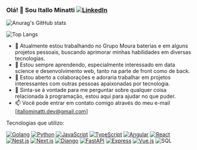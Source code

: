 ### Olá! 👋 Sou Itallo Minatti [![LinkedIn](https://img.shields.io/badge/LinkedIn-0077B5?style=for-the-badge&logo=linkedin&logoColor=white)](https://www.linkedin.com/in/itallo-minatti-0368691b7/)

![Anurag's GitHub stats](https://github-readme-stats.vercel.app/api?username=itallominatti&show_icons=true&theme=transparent)

![Top Langs](https://github-readme-stats.vercel.app/api/top-langs/?username=itallominatti&layout=compact)



- 🔭 Atualmente estou trabalhando no Grupo Moura baterias e em alguns projetos pessoais, buscando aprimorar minhas habilidades em diversas tecnologias.
- 🌱 Estou sempre aprendendo, especialmente interessado em data science e desenvolvimento web, tanto na parte de front como de back.
- 👯 Estou aberto a colaborações e adoraria trabalhar em projetos interessantes com outras pessoas apaixonadas por tecnologia.
- 💬 Sinta-se à vontade para me perguntar sobre qualquer coisa relacionada à programação, estou aqui para ajudar no que puder.
- 📫 Você pode entrar em contato comigo através do meu e-mail [itallominatti.dev@gmail.com]


Tecnologias que utilizo: 

[![Golang](https://img.shields.io/badge/Go-00ADD8?style=for-the-badge&logo=go&logoColor=white)](https://golang.org/) [![Python](https://img.shields.io/badge/Python-3776AB?style=for-the-badge&logo=python&logoColor=white)](https://www.python.org/)
[![JavaScript](https://img.shields.io/badge/JavaScript-F7DF1E?style=for-the-badge&logo=javascript&logoColor=black)](https://developer.mozilla.org/en-US/docs/Web/JavaScript)
[![TypeScript](https://img.shields.io/badge/TypeScript-007ACC?style=for-the-badge&logo=typescript&logoColor=white)](https://www.typescriptlang.org/)
[![Angular](https://img.shields.io/badge/Angular-DD0031?style=for-the-badge&logo=angular&logoColor=white)](https://angular.io/)
[![React](https://img.shields.io/badge/React-61DAFB?style=for-the-badge&logo=react&logoColor=white)](https://reactjs.org/)
[![Nest.js](https://img.shields.io/badge/Nest.js-E0234E?style=for-the-badge&logo=nestjs&logoColor=white)](https://nestjs.com/)
[![Next.js](https://img.shields.io/badge/Next.js-000000?style=for-the-badge&logo=next.js&logoColor=white)](https://nextjs.org/)
[![Django](https://img.shields.io/badge/Django-092E20?style=for-the-badge&logo=django&logoColor=white)](https://www.djangoproject.com/)
[![FastAPI](https://img.shields.io/badge/FastAPI-009688?style=for-the-badge&logo=fastapi&logoColor=white)](https://fastapi.tiangolo.com/)
[![Express](https://img.shields.io/badge/Express-000000?style=for-the-badge&logo=express&logoColor=white)](https://expressjs.com/)
[![Vue.js](https://img.shields.io/badge/Vue.js-4FC08D?style=for-the-badge&logo=vue.js&logoColor=white)](https://vuejs.org/) ![SQL](https://img.shields.io/badge/SQL-4479A1?style=for-the-badge&logo=sql&logoColor=white)



